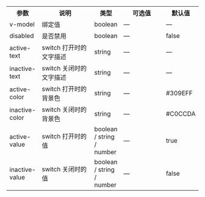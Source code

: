 <table>
  <tbody>
    <tr>
      <th  width="15%">参数</th><th width="30%">说明</th><th width="15%">类型</th><th width="25%">可选值</th><th width="15%">默认值</th>
    </tr>
    <tr>
      <td width="15%">v-model</td><td width="30%">绑定值</td><td width="15%">boolean</td><td width="25%">—</td><td width="15%">—</td>
    </tr>
    <tr>
      <td width="15%">disabled</td><td width="30%">是否禁用</td><td width="15%">boolean</td><td width="25%">—</td><td width="15%">false</td>
    </tr>
    <tr>
      <td width="15%">active-text</td><td width="30%">switch 打开时的文字描述</td><td width="15%">string</td><td width="25%">—</td><td width="15%">—</td>
    </tr>
    <tr>
      <td width="15%">inactive-text</td><td width="30%">switch 关闭时的文字描述</td><td width="15%">string</td><td width="25%">—</td><td width="15%">—</td>
    </tr>
    <tr>
      <td width="15%">active-color</td><td width="30%">switch 打开时的背景色</td><td width="15%">string</td><td width="25%">—</td><td width="15%">#309EFF</td>
    </tr>
    <tr>
      <td width="15%">inactive-color</td><td width="30%">switch 关闭时的背景色</td><td width="15%">string</td><td width="25%">—</td><td width="15%">#C0CCDA</td>
    </tr>
    <tr>
      <td width="15%">active-value</td><td width="30%">switch 打开时的值</td><td width="15%">boolean / string / number</td><td width="25%">—</td><td width="15%">true</td>
    </tr>
    <tr>
      <td width="15%">inactive-value</td><td width="30%">switch 关闭时的值</td><td width="15%">boolean / string / number</td><td width="25%">—</td><td width="15%">false</td>
    </tr>
  </tbody>
</table>